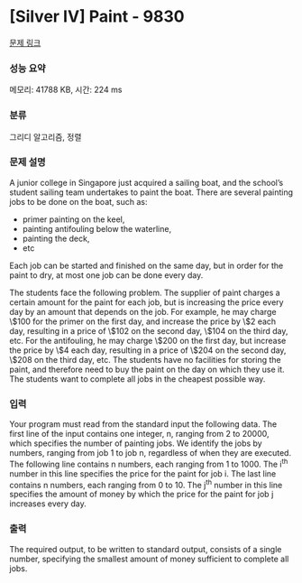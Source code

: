 # [Silver IV] Paint - 9830 

[문제 링크](https://www.acmicpc.net/problem/9830) 

### 성능 요약

메모리: 41788 KB, 시간: 224 ms

### 분류

그리디 알고리즘, 정렬

### 문제 설명

<p>A junior college in Singapore just acquired a sailing boat, and the school’s student sailing team undertakes to paint the boat. There are several painting jobs to be done on the boat, such as:</p>

<ul>
	<li>primer painting on the keel,</li>
	<li>painting antifouling below the waterline,</li>
	<li>painting the deck,</li>
	<li>etc</li>
</ul>

<p>Each job can be started and finished on the same day, but in order for the paint to dry, at most one job can be done every day.</p>

<p>The students face the following problem. The supplier of paint charges a certain amount for the paint for each job, but is increasing the price every day by an amount that depends on the job. For example, he may charge \$100 for the primer on the first day, and increase the price by \$2 each day, resulting in a price of \$102 on the second day, \$104 on the third day, etc. For the antifouling, he may charge \$200 on the first day, but increase the price by \$4 each day, resulting in a price of \$204 on the second day, \$208 on the third day, etc. The students have no facilities for storing the paint, and therefore need to buy the paint on the day on which they use it. The students want to complete all jobs in the cheapest possible way.</p>

### 입력 

 <p>Your program must read from the standard input the following data. The first line of the input contains one integer, n, ranging from 2 to 20000, which specifies the number of painting jobs. We identify the jobs by numbers, ranging from job 1 to job n, regardless of when they are executed. The following line contains n numbers, each ranging from 1 to 1000. The i<sup>th</sup> number in this line specifies the price for the paint for job i. The last line contains n numbers, each ranging from 0 to 10. The j<sup>th</sup> number in this line specifies the amount of money by which the price for the paint for job j increases every day.</p>

### 출력 

 <p>The required output, to be written to standard output, consists of a single number, specifying the smallest amount of money sufficient to complete all jobs.</p>

